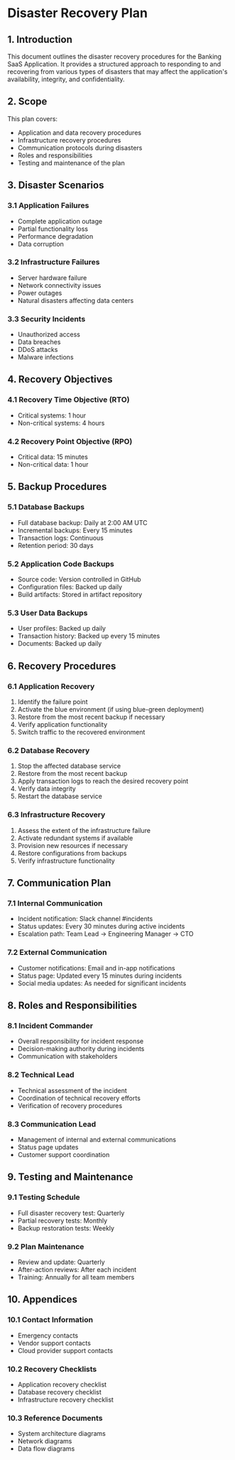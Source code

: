 # Disaster Recovery Plan

## 1. Introduction

This document outlines the disaster recovery procedures for the Banking SaaS Application. It provides a structured approach to responding to and recovering from various types of disasters that may affect the application's availability, integrity, and confidentiality.

## 2. Scope

This plan covers:
- Application and data recovery procedures
- Infrastructure recovery procedures
- Communication protocols during disasters
- Roles and responsibilities
- Testing and maintenance of the plan

## 3. Disaster Scenarios

### 3.1 Application Failures
- Complete application outage
- Partial functionality loss
- Performance degradation
- Data corruption

### 3.2 Infrastructure Failures
- Server hardware failure
- Network connectivity issues
- Power outages
- Natural disasters affecting data centers

### 3.3 Security Incidents
- Unauthorized access
- Data breaches
- DDoS attacks
- Malware infections

## 4. Recovery Objectives

### 4.1 Recovery Time Objective (RTO)
- Critical systems: 1 hour
- Non-critical systems: 4 hours

### 4.2 Recovery Point Objective (RPO)
- Critical data: 15 minutes
- Non-critical data: 1 hour

## 5. Backup Procedures

### 5.1 Database Backups
- Full database backup: Daily at 2:00 AM UTC
- Incremental backups: Every 15 minutes
- Transaction logs: Continuous
- Retention period: 30 days

### 5.2 Application Code Backups
- Source code: Version controlled in GitHub
- Configuration files: Backed up daily
- Build artifacts: Stored in artifact repository

### 5.3 User Data Backups
- User profiles: Backed up daily
- Transaction history: Backed up every 15 minutes
- Documents: Backed up daily

## 6. Recovery Procedures

### 6.1 Application Recovery
1. Identify the failure point
2. Activate the blue environment (if using blue-green deployment)
3. Restore from the most recent backup if necessary
4. Verify application functionality
5. Switch traffic to the recovered environment

### 6.2 Database Recovery
1. Stop the affected database service
2. Restore from the most recent backup
3. Apply transaction logs to reach the desired recovery point
4. Verify data integrity
5. Restart the database service

### 6.3 Infrastructure Recovery
1. Assess the extent of the infrastructure failure
2. Activate redundant systems if available
3. Provision new resources if necessary
4. Restore configurations from backups
5. Verify infrastructure functionality

## 7. Communication Plan

### 7.1 Internal Communication
- Incident notification: Slack channel #incidents
- Status updates: Every 30 minutes during active incidents
- Escalation path: Team Lead → Engineering Manager → CTO

### 7.2 External Communication
- Customer notifications: Email and in-app notifications
- Status page: Updated every 15 minutes during incidents
- Social media updates: As needed for significant incidents

## 8. Roles and Responsibilities

### 8.1 Incident Commander
- Overall responsibility for incident response
- Decision-making authority during incidents
- Communication with stakeholders

### 8.2 Technical Lead
- Technical assessment of the incident
- Coordination of technical recovery efforts
- Verification of recovery procedures

### 8.3 Communication Lead
- Management of internal and external communications
- Status page updates
- Customer support coordination

## 9. Testing and Maintenance

### 9.1 Testing Schedule
- Full disaster recovery test: Quarterly
- Partial recovery tests: Monthly
- Backup restoration tests: Weekly

### 9.2 Plan Maintenance
- Review and update: Quarterly
- After-action reviews: After each incident
- Training: Annually for all team members

## 10. Appendices

### 10.1 Contact Information
- Emergency contacts
- Vendor support contacts
- Cloud provider support contacts

### 10.2 Recovery Checklists
- Application recovery checklist
- Database recovery checklist
- Infrastructure recovery checklist

### 10.3 Reference Documents
- System architecture diagrams
- Network diagrams
- Data flow diagrams 